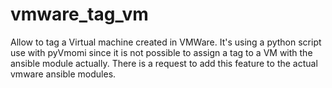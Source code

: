 # vmware_tag_vm

Allow to tag a Virtual machine created in VMWare.
It's using a python script use with pyVmomi since it is not possible to assign a tag to a VM with the ansible module actually.
There is a request to add this feature to the actual vmware ansible modules.
